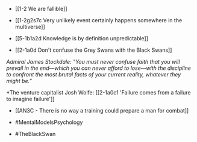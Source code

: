 - [[1-2 We are fallible]]
- [[1-2g2s7c Very unlikely event certainly happens somewhere in the multiverse]]
- [[5-1b1a2d Knowledge is by definition unpredictable]]

- [[2-1a0d Don't confuse the Grey Swans with the Black Swans]]

*Admiral James Stockdale: "You must never confuse faith that you will prevail in the end—which you can never afford to lose—with the discipline to confront the most brutal facts of your current reality, whatever they might be.”*

*The venture capitalist Josh Wolfe: [[2-1a0c1 'Failure comes from a failure to imagine failure']]

- [[AN3C - There is no way a training could prepare a man for combat]]

- #MentalModelsPsychology
- #TheBlackSwan
